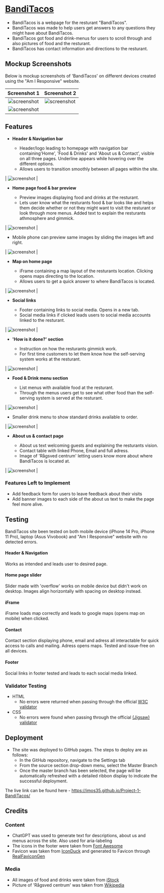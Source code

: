 # [BandiTacos](https://imos35.github.io/Project-1-BandiTacos/ "Click to view the deployed site")

- BandiTacos is a webpage for the resturant "BandiTacos".
- BandiTacos was made to help users get answers to any questions they might have about BandiTacos.
- BandiTacos got food and drink-menus for users to scroll through and also pictures of food and the resturant.
- BandiTacos has contact information and directions to the resturant.

## Mockup Screenshots

Below is mockup screenshots of 'BandiTacos' on different devices created using the "Am I Responsive" website.

| Screenshot 1 | Screenshot 2 |
| :---: | :---: |
| ![screenshot](documentation/mockups/mockup1.png) | ![screenshot](documentation/mockups/mockup2.png) |
| ![screenshot](documentation/mockups/mockup3.png) |

## Features

- __Header & Navigation bar__

  - Header/logo leading to homepage with navigation bar containing'Home', 'Food & Drinks' and 'About us & Contact', visible on all three pages. Underline appears while hovering over the different options.
  - Allows users to transition smoothly between all pages within the site. 

| ![screenshot](documentation/screenshots/headerscreenshot.png) |

- __Home page food & bar preview__

  - Preview images displaying food and drinks at the resturant.
  - Lets user know what the resturants food & bar looks like and helps them decide whether or not they might want to visit the resturant or look through more menus. Added text to explain the resturants athmosphere and gimmick.

| ![screenshot](documentation/screenshots/foodpreviewscreenshot.png) |

  - Mobile phone can preview same images by sliding the images left and right.

| ![screenshot](documentation/screenshots/sliderscreenshot.png) |

- __Map on home page__

  - iFrame containing a map layout of the resturants location. Clicking opens maps directing to the location.
  - Allows users to get a quick answer to where BandiTacos is located.

| ![screenshot](documentation/screenshots/mapscreenshot.png) |

- __Social links__

  - Footer containing links to social media. Opens in a new tab.
  - Social media links if clicked leads users to social media accounts linked to the resturant.

| ![screenshot](documentation/screenshots/socialscreenshot.png) |

- __'How is it done?' section__

  - Instruction on how the resturants gimmick work.
  - For first time customers to let them know how the self-serving system works at the resturant.

| ![screenshot](documentation/screenshots/howtoscreenshot.png) |

- __Food & Drink menu section__

  - List menus with available food at the resturant.
  - Through the menus users get to see what other food than the self-serving system is served at the resturant.

| ![screenshot](documentation/screenshots/menuscreenshot.png) |

- Smaller drink menu to show standard drinks available to order.

| ![screenshot](documentation/screenshots/drinkscreenshot.png) |

- __About us & contact page__

  - About us text welcoming guests and explaining the resturants vision.
  - Contact table with linked Phone, Email and full adress.
  - Image of 'Rågsved centrum' letting users know more about where BandiTacos is located at.


| ![screenshot](documentation/screenshots/contactscreenshot.png) |

### Features Left to Implement

- Add feedback form for users to leave feedback about their visits
- Add banner images to each side of the about us text to make the page feel more alive.

## Testing 

BandiTacos site been tested on both mobile device (iPhone 14 Pro, iPhone 11 Pro), laptop (Asus Vivobook) and "Am I Responsive" website with no detected errors.

#### Header & Navigation

Works as intended and leads user to desired page.

#### Home page slider

Slider made with 'overflow' works on mobile device but didn't work on desktop. Images align horizontally with spacing on desktop instead.

#### iFrame

iFrame loads map correctly and leads to google maps (opens map on mobile) when clicked.

#### Contact

Contact section displaying phone, email and adress all interactable for quick access to calls and mailing. Adress opens maps. Tested and issue-free on all devices.

#### Footer

Social links in footer tested and leads to each social media linked.


### Validator Testing 

- HTML
  - No errors were returned when passing through the official [W3C validator](https://validator.w3.org/nu/?doc=https%3A%2F%2Fimos35.github.io%2FProject-1-BandiTacos%2F)
- CSS
  - No errors were found when passing through the official [(Jigsaw) validator](https://jigsaw.w3.org/css-validator/validator?uri=https%3A%2F%2Fimos35.github.io%2FProject-1-BandiTacos%2Findex.html&profile=css3svg&usermedium=all&warning=1&vextwarning=&lang=sv)

## Deployment

- The site was deployed to GitHub pages. The steps to deploy are as follows: 
  - In the GitHub repository, navigate to the Settings tab 
  - From the source section drop-down menu, select the Master Branch
  - Once the master branch has been selected, the page will be automatically refreshed with a detailed ribbon display to indicate the successful deployment. 

The live link can be found here - https://imos35.github.io/Project-1-BandiTacos/

## Credits

### Content 

- ChatGPT was used to generate text for descriptions, about us and menus across the site. Also used for aria-labeling
- The icons in the footer were taken from [Font Awesome](https://fontawesome.com/)
- Favicon was taken from [IconDuck](https://iconduck.com/emojis/44364/taco) and generated to Favicon through [RealFaviconGen](https://realfavicongenerator.net)

### Media

- All images of food and drinks were taken from [iStock](https://www.istockphoto.com/se)
- Picture of 'Rågsved centrum' was taken from [Wikipedia](https://sv.wikipedia.org/wiki/Rågsved)